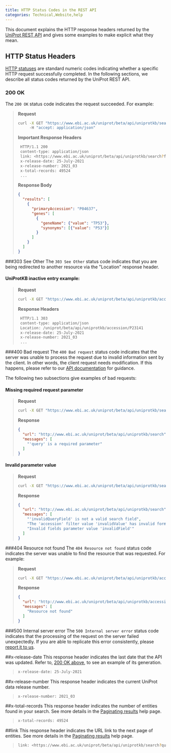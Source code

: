 ```yaml
---
title: HTTP Status Codes in the REST API 
categories: Technical,Website,help
---
```


This document explains the HTTP response headers returned by the [UniProt REST API](http://www.ebi.ac.uk/uniprot/beta/api/docs/)
and gives some examples to make explicit what they mean. 

## HTTP Status Headers
[HTTP statuses](https://httpstatuses.com/) are standard numeric codes indicating whether a specific HTTP request successfully 
completed. In the following sections, we describe all status codes returned by the UniProt REST API.


### 200 OK 
The `200 OK` status code indicates the request succeeded. For example:

> **Request**
> ```bash
> curl -X GET "https://www.ebi.ac.uk/uniprot/beta/api/uniprotkb/search?size=1&query=P53&fields=accession%2Cgene_names" \ 
>      -H "accept: application/json"
> ```
> **Important Response Headers**
> ```bash
>  HTTP/1.1 200 
>  content-type: application/json 
>  link: <https://www.ebi.ac.uk/uniprot/beta/api/uniprotkb/search?fields=accession,gene_names&query=P53&cursor=82giuzutyxve1mc8va46o7i2jq3r7fb5tf&size=1>; rel="next" 
>  x-release-date: 25-July-2021 
>  x-release-number: 2021_03 
>  x-total-records: 49524 
>  ...
> ```
> **Response Body**
> ```json
> {
>   "results": [
>     {
>       "primaryAccession": "P04637",
>       "genes": [
>         {
>           "geneName": {"value": "TP53"},
>           "synonyms": [{"value": "P53"}]
>         }
>       ]
>     }
>   ]
> }
> ```

###303 See Other
The `303 See Other` status code indicates that you are being redirected to another resource via the "Location" response
header.

#### UniProtKB inactive entry example:
> **Request**
> ```bash
> curl -X GET "https://www.ebi.ac.uk/uniprot/beta/api/uniprotkb/accession/Q00015" -H "accept: application/json"
> ```
> **Response Headers**
> ```bash
>  HTTP/1.1 303
>  content-type: application/json 
>  Location: /uniprot/beta/api/uniprotkb/accession/P23141
>  x-release-date: 25-July-2021 
>  x-release-number: 2021_03 
>  ...
> ```

###400 Bad request
The `400 Bad request` status code indicates that the server was unable to process the request due to invalid information
sent by the client. In other words, the client request needs modification. If this happens, please refer to our
[API documentation](https://www.ebi.ac.uk/uniprot/beta/api/docs/) for guidance.

The following two subsections give examples of bad requests: 

#### Missing required request parameter
> **Request**
> ```bash
> curl -X GET "https://www.ebi.ac.uk/uniprot/beta/api/uniprotkb/search" -H "accept: application/json"
> ```
> **Response**
> ```json
> {
>   "url": "http://www.ebi.ac.uk/uniprot/beta/api/uniprotkb/search",
>   "messages": [
>     "'query' is a required parameter"
>   ]
> }
> ```

#### Invalid parameter value 
> **Request**
> ```bash
> curl -X GET "https://www.ebi.ac.uk/uniprot/beta/api/uniprotkb/search?query=invalidQueryField%3Avalue+AND+accession%3AinvalidValue&fields=invalidField" -H "accept: application/json"
> ```
> **Response**
> ```json
> {
>   "url": "http://www.ebi.ac.uk/uniprot/beta/api/uniprotkb/search",
>   "messages": [
>     "'invalidQueryField' is not a valid search field",
>     "The 'accession' filter value 'invalidValue' has invalid format. It should be a valid UniProtKB accession",
>     "Invalid fields parameter value 'invalidField'"
>   ]
> }
> ```

###404 Resource not found 
The `404 Resource not found` status code indicates the server was unable to find the resource that was requested. For
example:

> **Request**
> ```bash
> curl -X GET "https://www.ebi.ac.uk/uniprot/beta/api/uniprotkb/accession/P99997" -H "accept: application/json"
> ```
> **Response**
> ```json
> {
>   "url": "http://www.ebi.ac.uk/uniprot/beta/api/uniprotkb/accession/P99997",
>   "messages": [
>     "Resource not found"
>   ]
> }
> ```

###500 Internal server error
The `500 Internal server error` status code indicates that the processing of the request on the server failed unexpectedly.
If you are able to replicate this error consistently, please [report it to us](mailto:help@uniprot.org).


##x-release-date
This response header indicates the last date that the API was updated. Refer to, [200 OK above](#200-ok), to see an example 
of its generation.

> ```bash
> x-release-date: 25-July-2021
> ```

##x-release-number
This response header indicates the current UniProt data release number.
> ```bash
> x-release-number: 2021_03 
> ```

##x-total-records
This response header indicates the number of entities found in your search. See more details in the [Paginating results](rest-pagination) 
help page.

> ```bash
> x-total-records: 49524 
> ```

##link
This response header indicates the URL link to the next page of entities. See more details in the [Paginating results](rest-pagination) 
help page.

> ```bash
> link: <https://www.ebi.ac.uk/uniprot/beta/api/uniprotkb/search?query=P53&cursor=1mkycb2xwxbou9vfxnpy5g9gjf6k5i9fxg6s&size=25>; rel="next" 
> ```
